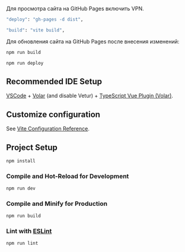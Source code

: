 Для просмотра сайта на GitHub Pages включить VPN. 
```sh
"deploy": "gh-pages -d dist",
```
```sh
"build": "vite build",
```

Для обновления сайта на GitHub Pages после внесения изменений:
```sh
npm run build 
```
```sh
npm run deploy 
```


## Recommended IDE Setup

[VSCode](https://code.visualstudio.com/) + [Volar](https://marketplace.visualstudio.com/items?itemName=Vue.volar) (and disable Vetur) + [TypeScript Vue Plugin (Volar)](https://marketplace.visualstudio.com/items?itemName=Vue.vscode-typescript-vue-plugin).

## Customize configuration

See [Vite Configuration Reference](https://vitejs.dev/config/).

## Project Setup

```sh
npm install
```

### Compile and Hot-Reload for Development

```sh
npm run dev
```

### Compile and Minify for Production

```sh
npm run build
```

### Lint with [ESLint](https://eslint.org/)

```sh
npm run lint
```
